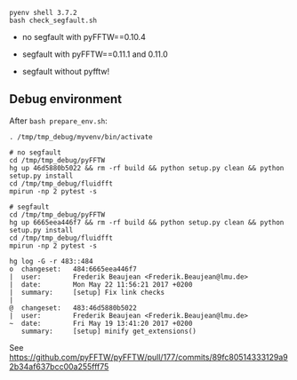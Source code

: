 
```
pyenv shell 3.7.2
bash check_segfault.sh
```

- no segfault with pyFFTW==0.10.4

- segfault with pyFFTW==0.11.1 and 0.11.0

- segfault without pyfftw!

## Debug environment

After `bash prepare_env.sh`:

```
. /tmp/tmp_debug/myvenv/bin/activate

# no segfault
cd /tmp/tmp_debug/pyFFTW
hg up 46d5880b5022 && rm -rf build && python setup.py clean && python setup.py install
cd /tmp/tmp_debug/fluidfft
mpirun -np 2 pytest -s

# segfault
cd /tmp/tmp_debug/pyFFTW
hg up 6665eea446f7 && rm -rf build && python setup.py clean && python setup.py install
cd /tmp/tmp_debug/fluidfft
mpirun -np 2 pytest -s

```

```
hg log -G -r 483::484
o  changeset:   484:6665eea446f7
|  user:        Frederik Beaujean <Frederik.Beaujean@lmu.de>
|  date:        Mon May 22 11:56:21 2017 +0200
|  summary:     [setup] Fix link checks
|
@  changeset:   483:46d5880b5022
|  user:        Frederik Beaujean <Frederik.Beaujean@lmu.de>
~  date:        Fri May 19 13:41:20 2017 +0200
   summary:     [setup] minify get_extensions()
```

See https://github.com/pyFFTW/pyFFTW/pull/177/commits/89fc80514333129a92b34af637bcc00a255fff75
